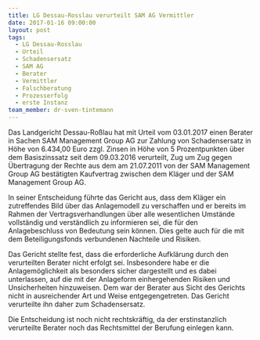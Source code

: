 ```yaml
---
title: LG Dessau-Rosslau verurteilt SAM AG Vermittler
date: 2017-01-16 09:00:00
layout: post
tags:
  - LG Dessau-Rosslau
  - Urteil
  - Schadensersatz
  - SAM AG
  - Berater
  - Vermittler
  - Falschberatung
  - Prozesserfolg
  - erste Instanz
team_member: dr-sven-tintemann
---
```



Das Landgericht Dessau-Ro&szlig;lau hat mit Urteil vom 03.01.2017 einen Berater in Sachen SAM Management Group AG zur Zahlung von Schadensersatz in H&ouml;he von 6.434,00 Euro zzgl. Zinsen in H&ouml;he von 5 Prozentpunkten &uuml;ber dem Basiszinssatz seit dem 09.03.2016 verurteilt, Zug um Zug gegen &Uuml;bertragung der Rechte aus dem am 21.07.2011 von der SAM Management Group AG best&auml;tigten Kaufvertrag zwischen dem Kl&auml;ger und der SAM Management Group AG.

In seiner Entscheidung f&uuml;hrte das Gericht aus, dass dem Kl&auml;ger ein zutreffendes Bild &uuml;ber das Anlagemodell zu verschaffen und er bereits im Rahmen der Vertragsverhandlungen &uuml;ber alle wesentlichen Umst&auml;nde vollst&auml;ndig und verst&auml;ndlich zu informieren sei, die f&uuml;r den Anlagebeschluss von Bedeutung sein k&ouml;nnen. Dies gelte auch f&uuml;r die mit dem Beteiligungsfonds verbundenen Nachteile und Risiken.

Das Gericht stellte fest, dass die erforderliche Aufkl&auml;rung durch den verurteilten Berater nicht erfolgt sei. Insbesondere habe er die Anlagem&ouml;glichkeit als besonders sicher dargestellt und es dabei unterlassen, auf die mit der Anlageform einhergehenden Risiken und Unsicherheiten hinzuweisen. Dem war der Berater aus Sicht des Gerichts nicht in ausreichender Art und Weise entgegengetreten. Das Gericht verurteilte ihn daher zum Schadensersatz.

Die Entscheidung ist noch nicht rechtskr&auml;ftig, da der erstinstanzlich verurteilte Berater noch das Rechtsmittel der Berufung einlegen kann.

&nbsp;